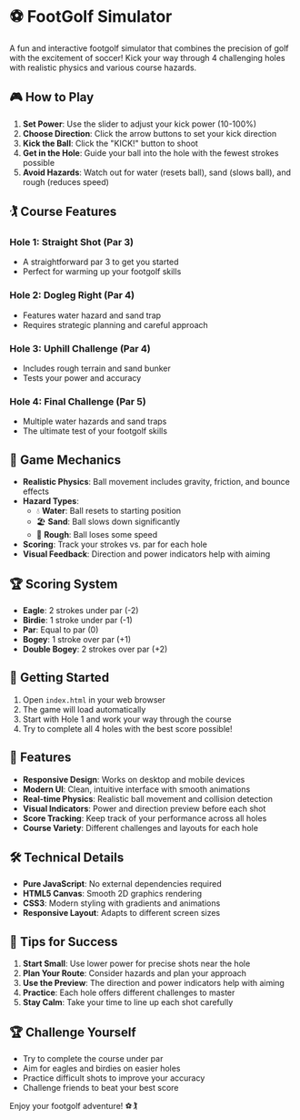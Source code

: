 # ⚽ FootGolf Simulator

A fun and interactive footgolf simulator that combines the precision of golf with the excitement of soccer! Kick your way through 4 challenging holes with realistic physics and various course hazards.

## 🎮 How to Play

1. **Set Power**: Use the slider to adjust your kick power (10-100%)
2. **Choose Direction**: Click the arrow buttons to set your kick direction
3. **Kick the Ball**: Click the "KICK!" button to shoot
4. **Get in the Hole**: Guide your ball into the hole with the fewest strokes possible
5. **Avoid Hazards**: Watch out for water (resets ball), sand (slows ball), and rough (reduces speed)

## 🏌️ Course Features

### Hole 1: Straight Shot (Par 3)
- A straightforward par 3 to get you started
- Perfect for warming up your footgolf skills

### Hole 2: Dogleg Right (Par 4)
- Features water hazard and sand trap
- Requires strategic planning and careful approach

### Hole 3: Uphill Challenge (Par 4)
- Includes rough terrain and sand bunker
- Tests your power and accuracy

### Hole 4: Final Challenge (Par 5)
- Multiple water hazards and sand traps
- The ultimate test of your footgolf skills

## 🎯 Game Mechanics

- **Realistic Physics**: Ball movement includes gravity, friction, and bounce effects
- **Hazard Types**:
  - 💧 **Water**: Ball resets to starting position
  - 🏖️ **Sand**: Ball slows down significantly
  - 🌿 **Rough**: Ball loses some speed
- **Scoring**: Track your strokes vs. par for each hole
- **Visual Feedback**: Direction and power indicators help with aiming

## 🏆 Scoring System

- **Eagle**: 2 strokes under par (-2)
- **Birdie**: 1 stroke under par (-1)
- **Par**: Equal to par (0)
- **Bogey**: 1 stroke over par (+1)
- **Double Bogey**: 2 strokes over par (+2)

## 🚀 Getting Started

1. Open `index.html` in your web browser
2. The game will load automatically
3. Start with Hole 1 and work your way through the course
4. Try to complete all 4 holes with the best score possible!

## 🎨 Features

- **Responsive Design**: Works on desktop and mobile devices
- **Modern UI**: Clean, intuitive interface with smooth animations
- **Real-time Physics**: Realistic ball movement and collision detection
- **Visual Indicators**: Power and direction preview before each shot
- **Score Tracking**: Keep track of your performance across all holes
- **Course Variety**: Different challenges and layouts for each hole

## 🛠️ Technical Details

- **Pure JavaScript**: No external dependencies required
- **HTML5 Canvas**: Smooth 2D graphics rendering
- **CSS3**: Modern styling with gradients and animations
- **Responsive Layout**: Adapts to different screen sizes

## 🎯 Tips for Success

1. **Start Small**: Use lower power for precise shots near the hole
2. **Plan Your Route**: Consider hazards and plan your approach
3. **Use the Preview**: The direction and power indicators help with aiming
4. **Practice**: Each hole offers different challenges to master
5. **Stay Calm**: Take your time to line up each shot carefully

## 🏆 Challenge Yourself

- Try to complete the course under par
- Aim for eagles and birdies on easier holes
- Practice difficult shots to improve your accuracy
- Challenge friends to beat your best score

Enjoy your footgolf adventure! ⚽🏌️

